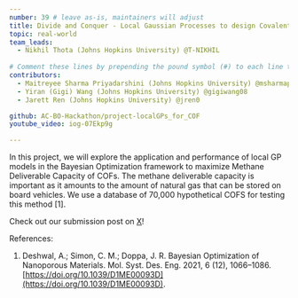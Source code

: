 ```yaml
---
number: 39 # leave as-is, maintainers will adjust
title: Divide and Conquer - Local Gaussian Processes to design Covalent Organic Frameworks for Methane Deliverable Capacity
topic: real-world
team_leads:
  - Nikhil Thota (Johns Hopkins University) @T-NIKHIL
    
# Comment these lines by prepending the pound symbol (#) to each line to hide these elements
contributors:
  - Maitreyee Sharma Priyadarshini (Johns Hopkins University) @msharmap
  - Yiran (Gigi) Wang (Johns Hopkins University) @gigiwang08
  - Jarett Ren (Johns Hopkins University) @jren0

github: AC-BO-Hackathon/project-localGPs_for_COF
youtube_video: iog-07Ekp9g

---
```


In this project, we will explore the application and performance of local GP models in the 
Bayesian Optimization framework to maximize Methane Deliverable Capacity of COFs. The
methane deliverable capacity is important as it amounts to the amount of natural
gas that can be stored on board vehicles. We use a database of 70,000 hypothetical
COFS for testing this method [1]. 

Check out our submission post on [X](https://twitter.com/nik_thota/status/1775937064326041797?s=61&t=Us7-Ev4TgpAiBawbsW9VnA)!

References:

1. Deshwal, A.; Simon, C. M.; Doppa, J. R. Bayesian Optimization of Nanoporous Materials. Mol. Syst. Des. Eng. 2021, 6 (12), 1066–1086. [https://doi.org/10.1039/D1ME00093D](https://doi.org/10.1039/D1ME00093D).

